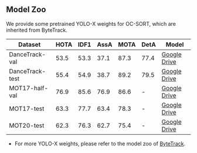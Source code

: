 ## Model Zoo
We provide some pretrained YOLO-X weights for OC-SORT, which are inherited from ByteTrack.

| Dataset         | HOTA | IDF1 | AssA | MOTA | DetA | Model                                                                                                |
| --------------- | ---- | ---- | ---- | ---- | ---- | ---------------------------------------------------------------------------------------------------- |
| DanceTrack-val  | 53.5 | 53.3 | 37.1 | 87.3 | 77.4 | [Google Drive](https://drive.google.com/drive/folders/1LnhZVJlpufUnWuObZASIN1KwfhuvT_a8?usp=sharing) |
| DanceTrack-test | 55.4 | 54.9 | 38.7 | 89.2 | 79.5 | [Google Drive](https://drive.google.com/drive/folders/1LnhZVJlpufUnWuObZASIN1KwfhuvT_a8?usp=sharing) |
| MOT17-half-val  | 76.9 | 85.6 | 76.9 | 86.6 | -    | [Google Drive](https://drive.google.com/drive/folders/1LnhZVJlpufUnWuObZASIN1KwfhuvT_a8?usp=sharing) |
| MOT17-test      | 63.3 | 77.7 | 63.4 | 78.3 | -    | [Google Drive](https://drive.google.com/drive/folders/1LnhZVJlpufUnWuObZASIN1KwfhuvT_a8?usp=sharing) |
| MOT20-test      | 62.3 | 76.3 | 62.7 | 75.4 | -    | [Google Drive](https://drive.google.com/drive/folders/1LnhZVJlpufUnWuObZASIN1KwfhuvT_a8?usp=sharing) |


* For more YOLO-X weights, please refer to the model zoo of [ByteTrack](https://github.com/ifzhang/ByteTrack).